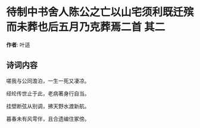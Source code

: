 # 待制中书舍人陈公之亡以山宅须利既迁殡而未葬也后五月乃克葬焉二首  其二

**作者**: 叶适

## 诗词内容

嗟我与公同澹泊，一生一死又凄凉。

经纶传世止于此，老病著身行自当。

挂壁断弦从别调，拂天野水渡新航。

暮春未有风雩伴，且合遗编住冢傍。

